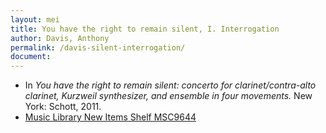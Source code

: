 ```yaml
---
layout: mei
title: You have the right to remain silent, I. Interrogation
author: Davis, Anthony
permalink: /davis-silent-interrogation/
document:
---
```


- In *You have the right to remain silent: concerto for clarinet/contra-alto clarinet, Kurzweil synthesizer, and ensemble in four movements.* New York: Schott, 2011.
- <a href="https://tufts.primo.exlibrisgroup.com/permalink/01TUN_INST/1kc9gia/alma991018697967003851" target="_blank">Music Library New Items Shelf MSC9644</a>
